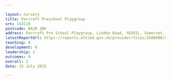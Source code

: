```yaml
---

layout: nursery
title: Parcroft Preschool Playgroup
urn: 143119
postcode: BA20 2BH
address: Parcroft Pre School Playgroup, Linden Road, YEOVIL, Somerset, BA20 2BH
latestReportUrl: https://reports.ofsted.gov.uk/provider/files/2500888/urn/143119.pdf
teaching: 0
development: 0
leadership: 2
outcomes: 0
overall: 2
date: 15 July 2015

---
```

